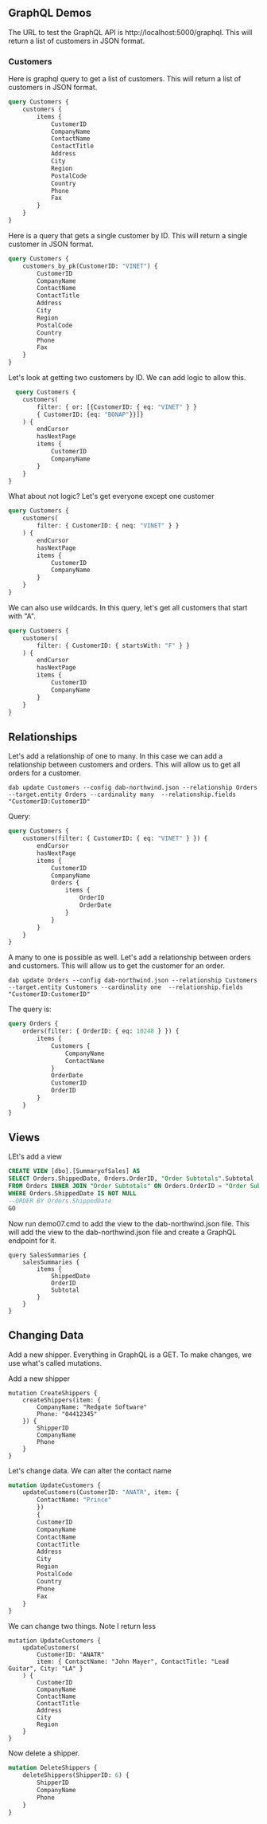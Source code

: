 ## GraphQL Demos
The URL to test the GraphQL API is http://localhost:5000/graphql. This will return a list of customers in JSON format.


### Customers
Here is graphql query to get a list of customers. This will return a list of customers in JSON format.

```graphql
query Customers {
    customers {
        items {
            CustomerID
            CompanyName
            ContactName
            ContactTitle
            Address
            City
            Region
            PostalCode
            Country
            Phone
            Fax
        }
    }
}
```

Here is a query that gets a single customer by ID. This will return a single customer in JSON format.

```graphql
query Customers {
    customers_by_pk(CustomerID: "VINET") {
        CustomerID
        CompanyName
        ContactName
        ContactTitle
        Address
        City
        Region
        PostalCode
        Country
        Phone
        Fax
    }
}
```

Let's look at getting two customers by ID. We can add logic to allow this.
    
```graphql
  query Customers {
    customers(
        filter: { or: [{CustomerID: { eq: "VINET" } }
        { CustomerID: {eq: "BONAP"}}]}
    ) {
        endCursor
        hasNextPage
        items {
            CustomerID
            CompanyName
        }
    }
}
```

What about not logic? Let's get everyone except one customer
```graphql
query Customers {
    customers(
        filter: { CustomerID: { neq: "VINET" } }
    ) {
        endCursor
        hasNextPage
        items {
            CustomerID
            CompanyName
        }
    }
}
```

We can also use wildcards. In this query, let's get all customers that start with "A".

```graphql
query Customers {
    customers(
        filter: { CustomerID: { startsWith: "F" } }
    ) {
        endCursor
        hasNextPage
        items {
            CustomerID
            CompanyName
        }
    }
}
```

## Relationships

Let's add a relationship of one to many. In this case we can add a relationship between customers and orders. This will allow us to get all orders for a customer.

```
dab update Customers --config dab-northwind.json --relationship Orders --target.entity Orders --cardinality many  --relationship.fields "CustomerID:CustomerID"
```

Query:
```graphql
query Customers {
    customers(filter: { CustomerID: { eq: "VINET" } }) {
        endCursor
        hasNextPage
        items {
            CustomerID
            CompanyName
            Orders {
                items {
                    OrderID
                    OrderDate
                }
            }
        }
    }
}
```

A many to one is possible as well. Let's add a relationship between orders and customers. This will allow us to get the customer for an order.

```
dab update Orders --config dab-northwind.json --relationship Customers --target.entity Customers --cardinality one  --relationship.fields "CustomerID:CustomerID"
```

The query is:
```graphql
query Orders {
    orders(filter: { OrderID: { eq: 10248 } }) {
        items {
            Customers {
                CompanyName
                ContactName
            }
            OrderDate
            CustomerID
            OrderID
        }
    }
}
```


## Views
LEt's add a view

```sql
CREATE VIEW [dbo].[SummaryofSales] AS
SELECT Orders.ShippedDate, Orders.OrderID, "Order Subtotals".Subtotal
FROM Orders INNER JOIN "Order Subtotals" ON Orders.OrderID = "Order Subtotals".OrderID
WHERE Orders.ShippedDate IS NOT NULL
--ORDER BY Orders.ShippedDate
GO
```

Now run demo07.cmd to add the view to the dab-northwind.json file. This will add the view to the dab-northwind.json file and create a GraphQL endpoint for it.

```
query SalesSummaries {
    salesSummaries {
        items {
            ShippedDate
            OrderID
            Subtotal
        }
    }
}
```


## Changing Data
Add a new shipper. Everything in GraphQL is a GET. To make changes, we use what's called mutations.

Add a new shipper
```
mutation CreateShippers {
    createShippers(item: {
        CompanyName: "Redgate Software"
        Phone: "04412345"
    }) {
        ShipperID
        CompanyName
        Phone
    }
}

```

Let's change data. We can alter the contact name
```graphql
mutation UpdateCustomers {
    updateCustomers(CustomerID: "ANATR", item: { 
        ContactName: "Prince"
        }) 
        {
        CustomerID
        CompanyName
        ContactName
        ContactTitle
        Address
        City
        Region
        PostalCode
        Country
        Phone
        Fax
    }
}
```

We can change two things. Note I return less
```
mutation UpdateCustomers {
    updateCustomers(
        CustomerID: "ANATR"
        item: { ContactName: "John Mayer", ContactTitle: "Lead Guitar", City: "LA" }
    ) {
        CustomerID
        CompanyName
        ContactName
        ContactTitle
        Address
        City
        Region
    }
}
```

Now delete a shipper.
```graphql
mutation DeleteShippers {
    deleteShippers(ShipperID: 6) {
        ShipperID
        CompanyName
        Phone
    }
}
```

